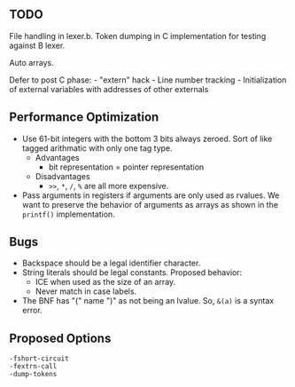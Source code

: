 TODO
----
File handling in lexer.b.
Token dumping in C implementation for testing against B lexer.

Auto arrays.

Defer to post C phase:
    - "extern" hack
    - Line number tracking
    - Initialization of external variables with addresses of other externals

Performance Optimization
-----------------------
- Use 61-bit integers with the bottom 3 bits always zeroed.  Sort of like
  tagged arithmatic with only one tag type.
    - Advantages
        - bit representation = pointer representation
    - Disadvantages
        - `>>`, `*`, `/`, `%` are all more expensive.
- Pass arguments in registers if arguments are only used as rvalues.  We want
  to preserve the behavior of arguments as arrays as shown in the `printf()`
  implementation.

Bugs
----
- Backspace should be a legal identifier character.
- String literals should be legal constants.  Proposed behavior:
    - ICE when used as the size of an array.
    - Never match in case labels.
- The BNF has "(" name ")" as not being an lvalue.  So, `&(a)` is a syntax
  error.

Proposed Options
----------------
    -fshort-circuit
    -fextrn-call
    -dump-tokens
